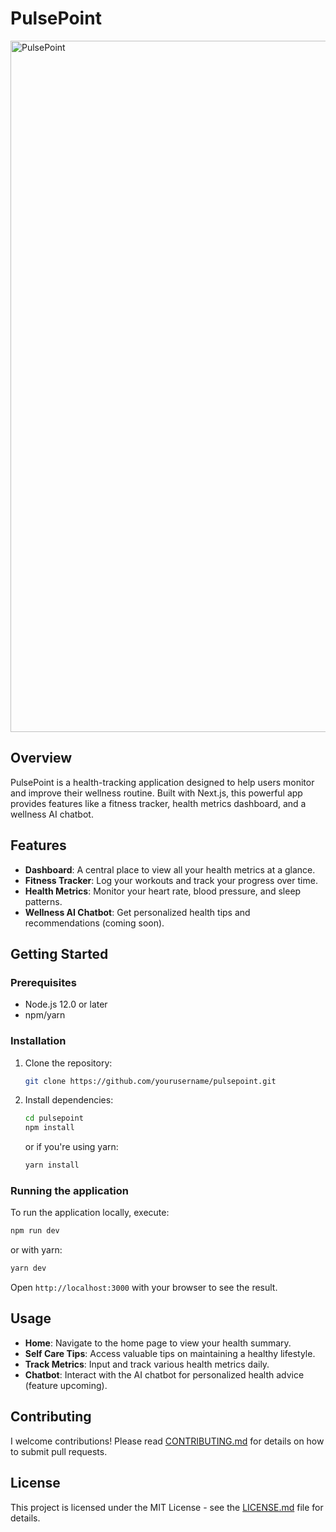 # PulsePoint
<img width="1106" alt="PulsePoint" src="https://github.com/himanshuk-dev/PulsePoint/assets/87880250/b26d41bc-79a5-4dc5-aded-77903e687e01">


## Overview

PulsePoint is a health-tracking application designed to help users monitor and improve their wellness routine. Built with Next.js, this powerful app provides features like a fitness tracker, health metrics dashboard, and a wellness AI chatbot.

## Features

- **Dashboard**: A central place to view all your health metrics at a glance.
- **Fitness Tracker**: Log your workouts and track your progress over time.
- **Health Metrics**: Monitor your heart rate, blood pressure, and sleep patterns.
- **Wellness AI Chatbot**: Get personalized health tips and recommendations (coming soon).

## Getting Started

### Prerequisites

- Node.js 12.0 or later
- npm/yarn

### Installation

1. Clone the repository:
   ```bash
   git clone https://github.com/yourusername/pulsepoint.git
   ```
2. Install dependencies:
   ```bash
   cd pulsepoint
   npm install
   ```
   or if you're using yarn:
   ```bash
   yarn install
   ```

### Running the application

To run the application locally, execute:

```bash
npm run dev
```

or with yarn:

```bash
yarn dev
```

Open `http://localhost:3000` with your browser to see the result.

## Usage

- **Home**: Navigate to the home page to view your health summary.
- **Self Care Tips**: Access valuable tips on maintaining a healthy lifestyle.
- **Track Metrics**: Input and track various health metrics daily.
- **Chatbot**: Interact with the AI chatbot for personalized health advice (feature upcoming).

## Contributing

I welcome contributions! Please read [CONTRIBUTING.md](.github/CONTRIBUTING.md) for details on how to submit pull requests.

## License

This project is licensed under the MIT License - see the [LICENSE.md](LICENSE.md) file for details.
